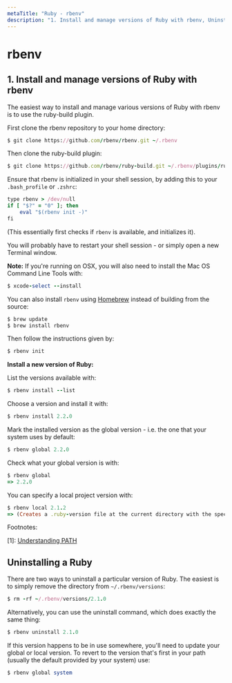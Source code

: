 ```yaml
---
metaTitle: "Ruby - rbenv"
description: "1. Install and manage versions of Ruby with rbenv, Uninstalling a Ruby"
---
```


# rbenv



## 1. Install and manage versions of Ruby with rbenv


The easiest way to install and manage various versions of Ruby with rbenv is to use the ruby-build plugin.

First clone the rbenv repository to your home directory:

```ruby
$ git clone https://github.com/rbenv/rbenv.git ~/.rbenv

```

Then clone the ruby-build plugin:

```ruby
$ git clone https://github.com/rbenv/ruby-build.git ~/.rbenv/plugins/ruby-build

```

Ensure that rbenv is initialized in your shell session, by adding this to your `.bash_profile` or `.zshrc`:

```ruby
type rbenv > /dev/null
if [ "$?" = "0" ]; then
    eval "$(rbenv init -)"
fi

```

(This essentially first checks if `rbenv` is available, and initializes it).

You will probably have to restart your shell session - or simply open a new Terminal window.

**Note:** If you're running on OSX, you will also need to install the Mac OS Command Line Tools with:

```ruby
$ xcode-select --install

```

You can also install `rbenv` using [Homebrew](http://brew.sh/) instead of building from the source:

```ruby
$ brew update
$ brew install rbenv

```

Then follow the instructions given by:

```ruby
$ rbenv init

```

**Install a new version of Ruby:**

List the versions available with:

```ruby
$ rbenv install --list

```

Choose a version and install it with:

```ruby
$ rbenv install 2.2.0

```

Mark the installed version as the global version - i.e. the one that your system uses by default:

```ruby
$ rbenv global 2.2.0

```

Check what your global version is with:

```ruby
$ rbenv global
=> 2.2.0

```

You can specify a local project version with:

```ruby
$ rbenv local 2.1.2
=> (Creates a .ruby-version file at the current directory with the specified version)

```

Footnotes:

[1]: [Understanding PATH](https://github.com/rbenv/rbenv#understanding-path)



## Uninstalling a Ruby


There are two ways to uninstall a particular version of Ruby. The easiest is to simply remove the directory from `~/.rbenv/versions`:

```ruby
$ rm -rf ~/.rbenv/versions/2.1.0

```

Alternatively, you can use the uninstall command, which does exactly the same thing:

```ruby
$ rbenv uninstall 2.1.0

```

If this version happens to be in use somewhere, you'll need to update your global or local version. To revert to the version that's first in your path (usually the default provided by your system) use:

```ruby
$ rbenv global system

```

